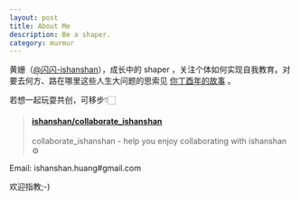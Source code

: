 ```yaml
---
layout: post
title: About Me
description: Be a shaper.
category: murmur
---
```




黄姗（[@闪闪-ishanshan](http://weibo.com/u/1696816107)），成长中的 shaper ，关注个体如何实现自我教育。对要去何方、路在哪里这些人生大问题的思索见 [你丁酉年的故事](http://ishanshan.top/selfedu/Review2017LunarCalendar.html) 。 



若想一起玩耍共创，可移步👇🏻

<blockquote class="embedly-card" data-card-controls="0"><h4><a href="https://github.com/ishanshan/collaborate_ishanshan">ishanshan/collaborate_ishanshan</a></h4><p>collaborate_ishanshan - help you enjoy collaborating with ishanshan ⚙️</p></blockquote>
<script async src="//cdn.embedly.com/widgets/platform.js" charset="UTF-8"></script>


Email: ishanshan.huang#gmail.com 

欢迎指教;-)











